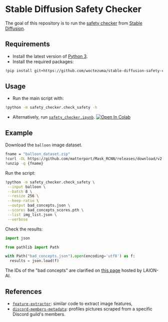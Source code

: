 # Stable Diffusion Safety Checker

The goal of this repository is to run the [safety checker][huggingface-safety-checker] from [Stable Diffusion][huggingface-stable-diffusion].

## Requirements

- Install the latest version of [Python 3][python-download-url].
- Install the required packages:

```bash
!pip install git+https://github.com/woctezuma/stable-diffusion-safety-checker.git
```

## Usage

- Run the main script with:

```bash
!python -m safety_checker.check_safety -h
```

- Alternatively, run [`safety_checker.ipynb`][colab-notebook-safety-checker].
[![Open In Colab][colab-badge]][colab-notebook-safety-checker]

## Example

Download the `balloon` image dataset.
```bash
fname = "balloon_dataset.zip"
!curl -OL https://github.com/matterport/Mask_RCNN/releases/download/v2.1/{fname}
!unzip -q {fname}
```

Run the script:
```bash
!python -m safety_checker.check_safety \
 --input balloon \
 --batch 8 \
 --resize 256 \
 --keep-ratio \
 --output bad_concepts.json \
 --scores bad_concepts_scores.pth \
 --list img_list.json \
 --verbose
```

Check the results:

```python
import json

from pathlib import Path

with Path("bad_concepts.json").open(encoding='utf8') as f:
  results = json.load(f)
```

The IDs of the "bad concepts" are clarified on [this page][bad-concepts] hosted by LAION-AI.

## References

- [`feature-extractor`][feature-extractor]: similar code to extract image features,
- [`discord-members-metadata`][data-discord]: profiles pictures scraped from a specific Discord guild's members.

<!-- Definitions -->

[huggingface-safety-checker]: <https://huggingface.co/CompVis/stable-diffusion-safety-checker>
[huggingface-stable-diffusion]: <https://huggingface.co/CompVis/stable-diffusion>

[python-download-url]: <https://www.python.org/downloads/>
[bad-concepts]: <https://github.com/LAION-AI/CLIP-based-NSFW-Detector/blob/main/safety_settings.yml>

[feature-extractor]: <https://github.com/woctezuma/feature-extractor>
[data-discord]: <https://github.com/woctezuma/discord-members-metadata>

[colab-notebook-safety-checker]: <https://colab.research.google.com/github/woctezuma/stable-diffusion-safety-checker/blob/main/safety_checker.ipynb>
[colab-badge]: <https://colab.research.google.com/assets/colab-badge.svg>
